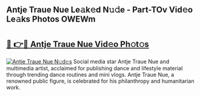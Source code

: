 ## Antje Traue Nue Le𝚊k𝚎d N𝚞𝚍e - Part-TOv Vid𝚎o Le𝚊ks Photos OWEWm

# <h2><a href="http://fbaru5.evod.top/?m=Antje+Traue+Nue">🔗 👉🔴 Antje Traue Nue Vid𝚎o Ph𝚘t𝚘s</a></h2>

[![Antje Traue Nue N𝚞d𝚎s](https://i.imgur.com/8V9OHl7.gif)](http://fbaru5.evod.top/?m=Antje+Traue+Nue)
Social media star Antje Traue Nue and multimedia artist, acclaimed for publishing dance and lifestyle material through trending dance routines and mini vlogs. Antje Traue Nue, a renowned public figure, is celebrated for his philanthropy and humanitarian work. 

